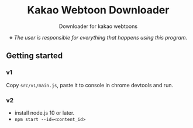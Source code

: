 <h1 align="center">Kakao Webtoon Downloader</h1>

<p align="center">Downloader for kakao webtoons</p>

<p align="center">※ <i>The user is responsible for everything that happens using this program.</i></p>

## Getting started

### v1

Copy `src/v1/main.js`, paste it to console in chrome devtools and run.

### v2

- install node.js 10 or later.
- `npm start --id=<content_id>`
